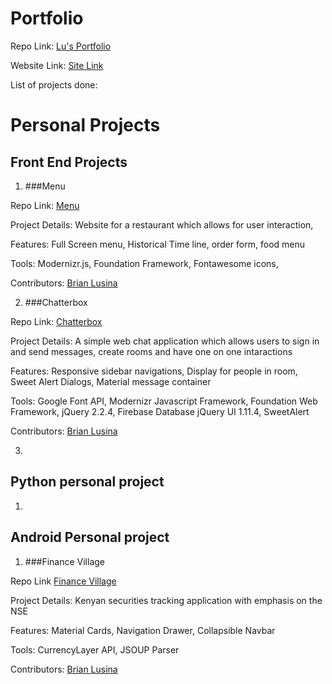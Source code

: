 # Portfolio
  
  Repo Link: [Lu's Portfolio](https://github.com/BrianLusina/Lu-s-Portfolio)
  
  Website Link: [Site Link](http://brianlusina.github.io/Lu-s-Portfolio)
  
  List of projects done:
  
# Personal Projects

## **Front End Projects**

1. ###Menu
  
  Repo Link: [Menu](https://github.com/BrianLusina/Menu)
  
  Project Details: Website for a restaurant which allows for user interaction, 
  
  Features: Full Screen menu, Historical Time line, order form, food menu
  
  Tools: Modernizr.js, Foundation Framework, Fontawesome icons,

  Contributors: [Brian Lusina](https://github.com/BrianLusina/)

2. ###Chatterbox
  
  Repo Link: [Chatterbox](https://github.com/BrianLusina/Chatterbox)
  
  Project Details: A simple web chat application which allows users to sign in and send messages, create rooms and have one on one intaractions
  
  Features: Responsive sidebar navigations, Display for people in room, Sweet Alert Dialogs, Material message container 

  Tools: Google Font API, Modernizr Javascript Framework, Foundation Web Framework, jQuery 2.2.4, Firebase Database jQuery UI 1.11.4, SweetAlert
  
  Contributors: [Brian Lusina](https://github.com/BrianLusina/)

3. 

## **Python personal project**

1. 

## **Android Personal project**

1. ###Finance Village

  Repo Link [Finance Village](https://github.com/BrianLusina/FinanceVillage)

  Project Details: Kenyan securities tracking application with emphasis on the NSE

  Features: Material Cards, Navigation Drawer, Collapsible Navbar

  Tools: CurrencyLayer API, JSOUP Parser

  Contributors: [Brian Lusina](https://github.com/BrianLusina/)
